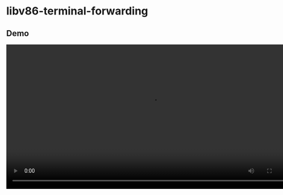 # libv86-terminal-forwarding
## Demo
<video src="https://gh-video-hosting-1.9pfs.repl.co/video" controls style="width: 80vw" id="readme-video"></video>

<script>
    document.getElementById("readme-video").addEventListener("error",function() {
        document.getElementById("readme-video").src="https://user-images.githubusercontent.com/73048226/148630248-42ad3ea7-cb1f-4a6c-833d-541bbdc12025.mp4";
    });
</script>
